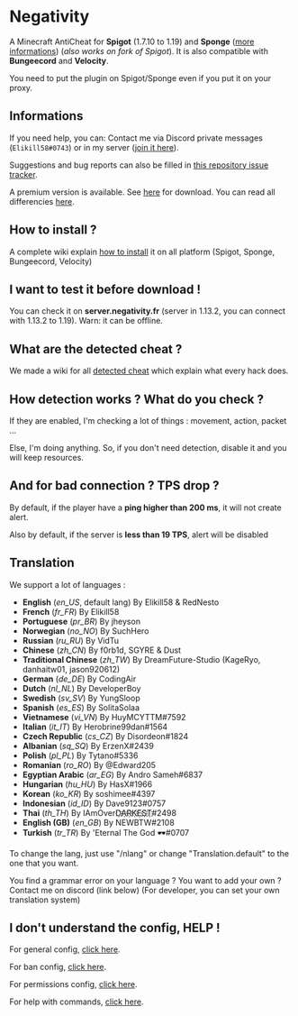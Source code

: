 # Negativity

A Minecraft AntiCheat for **Spigot** (1.7.10 to 1.19) and **Sponge** ([more informations](https://github.com/Elikill58/Negativity/wiki#im-on-sponge-and-wtf-)) (*also works on fork of Spigot*).
It is also compatible with **Bungeecord** and **Velocity**.

You need to put the plugin on Spigot/Sponge even if you put it on your proxy.

## Informations

If you need help, you can: Contact me via Discord private messages (`Elikill58#0743`) or in my server ([join it here](https://discord.gg/KHRVTX2)).

Suggestions and bug reports can also be filled in [this repository issue tracker](https://github.com/Elikill58/Negativity/issues).

A premium version is available. See [here](https://www.spigotmc.org/resources/86874/) for download. You can read all differencies [here](https://github.com/Elikill58/Negativity/wiki/V1-and-V2-:-Description,-differencies-and-explainations).

## How to install ?

A complete wiki explain [how to install](https://github.com/Elikill58/Negativity/wiki/Installation) it on all platform (Spigot, Sponge, Bungeecord, Velocity)

## I want to test it before download !

You can check it on **server.negativity.fr** (server in 1.13.2, you can connect with 1.13.2 to 1.19). Warn: it can be offline.

## What are the detected cheat ?

We made a wiki for all [detected cheat](https://github.com/Elikill58/Negativity/wiki/Cheat) which explain what every hack does.

## How detection works ? What do you check ?

If they are enabled, I'm checking a lot of things : movement, action, packet ...

Else, I'm doing anything. So, if you don't need detection, disable it and you will keep resources.

## And for bad connection ? TPS drop ?

By default, if the player have a **ping higher than 200 ms**, it will not create alert.

Also by default, if the server is **less than 19 TPS**, alert will be disabled

## Translation

We support a lot of languages :
- **English** (*en_US*, default lang) By Elikill58 & RedNesto
- **French** (*fr_FR*) By Elikill58
- **Portuguese** (*pr_BR*) By jheyson
- **Norwegian** (*no_NO*) By SuchHero
- **Russian** (*ru_RU*) By VidTu
- **Chinese** (*zh_CN*) By f0rb1d, SGYRE & Dust
- **Traditional Chinese** (*zh_TW*) By DreamFuture-Studio (KageRyo, danhaitw01, jason920612)
- **German** (*de_DE*) By CodingAir
- **Dutch** (*nl_NL*) By DeveloperBoy
- **Swedish** (*sv_SV*) By YungSloop
- **Spanish** (*es_ES*) By SolitaSolaa
- **Vietnamese** (*vi_VN*) By HuyMCYTTM#7592
- **Italian** (*it_IT*) By Herobrine99dan#1564
- **Czech Republic** (*cs_CZ*) By Disordeon#1824
- **Albanian** (*sq_SQ*) By ErzenX#2439
- **Polish** (*pl_PL*) By Tytano#5336
- **Romanian** (*ro_RO*) By @Edward205
- **Egyptian Arabic** (*ar_EG*) By Andro Sameh#6837
- **Hungarian** (*hu_HU*) By HasX#1966
- **Korean** (*ko_KR*) By soshimee#4397
- **Indonesian** (*id_ID*) By Dave9123#0757
- **Thai** (*th_TH*) By IAmOverD҉A҉R҉K҉E҈S҉T҉#2498
- **English (GB)** (*en_GB*) By NEWBTW#2108
- **Turkish** (*tr_TR*) By 'Eternal The God 🕶#0707

To change the lang, just use "/nlang" or change "Translation.default" to the one that you want.

You find a grammar error on your language ? You want to add your own ? Contact me on discord (link below) (For developer, you can set your own translation system)

## I don't understand the config, HELP !

For general config, [click here](https://github.com/Elikill58/Negativity/wiki/Configurations).

For ban config, [click here](https://github.com/Elikill58/Negativity/wiki/Bans).

For permissions config, [click here](https://github.com/Elikill58/Negativity/wiki/Permissions).

For help with commands, [click here](https://github.com/Elikill58/Negativity/wiki/Commands).
